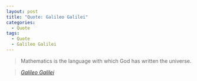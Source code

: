 ```yaml
---
layout: post
title: "Quote: Galileo Galilei"
categories:
  - Quote
tags:
  - Quote
  - Galileo Galilei
---
```


> Mathematics is the language with which God has written the universe.
  
> <cite><a href="https:/http://quotio.com/quote/Mathematics-is-the-language/81264.html">Galileo Galilei</a></cite>
